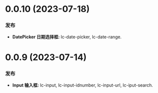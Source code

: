 # 0.0.10 (2023-07-18)

### 发布

- **DatePicker 日期选择框:** lc-date-picker, lc-date-range. 

# 0.0.9 (2023-07-14)

### 发布

- **Input 输入框:** lc-input, lc-input-idnumber, lc-input-url, lc-iput-search. 



